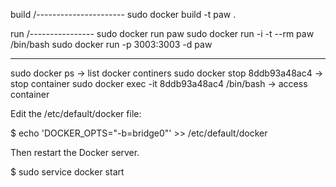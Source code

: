 build /----------------------
sudo docker build -t paw .

run /----------------
sudo docker run paw
sudo docker run -i -t --rm paw /bin/bash
sudo docker run -p 3003:3003 -d paw

--------------------------

sudo docker ps -> list docker continers
sudo docker stop 8ddb93a48ac4 -> stop container
sudo docker exec -it 8ddb93a48ac4 /bin/bash -> access container




Edit the /etc/default/docker file:

$ echo 'DOCKER_OPTS="-b=bridge0"' >> /etc/default/docker

Then restart the Docker server.

$ sudo service docker start
